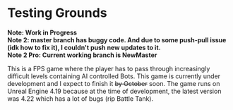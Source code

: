 # Testing Grounds
**Note: Work in Progress**  
**Note 2: master branch has buggy code. And due to some push-pull issue (idk how to fix it), I couldn't push new updates to it.**  
**Note 2 Pro: Current working branch is NewMaster**  

This is a FPS game where the player has to pass through increasingly difficult levels containing AI controlled Bots. This game is currently under development and I expect to finish it ~~by October~~ soon. The game runs on Unreal Engine 4.19 because at the time of development, the latest version was 4.22 which has a lot of bugs (rip Battle Tank).
